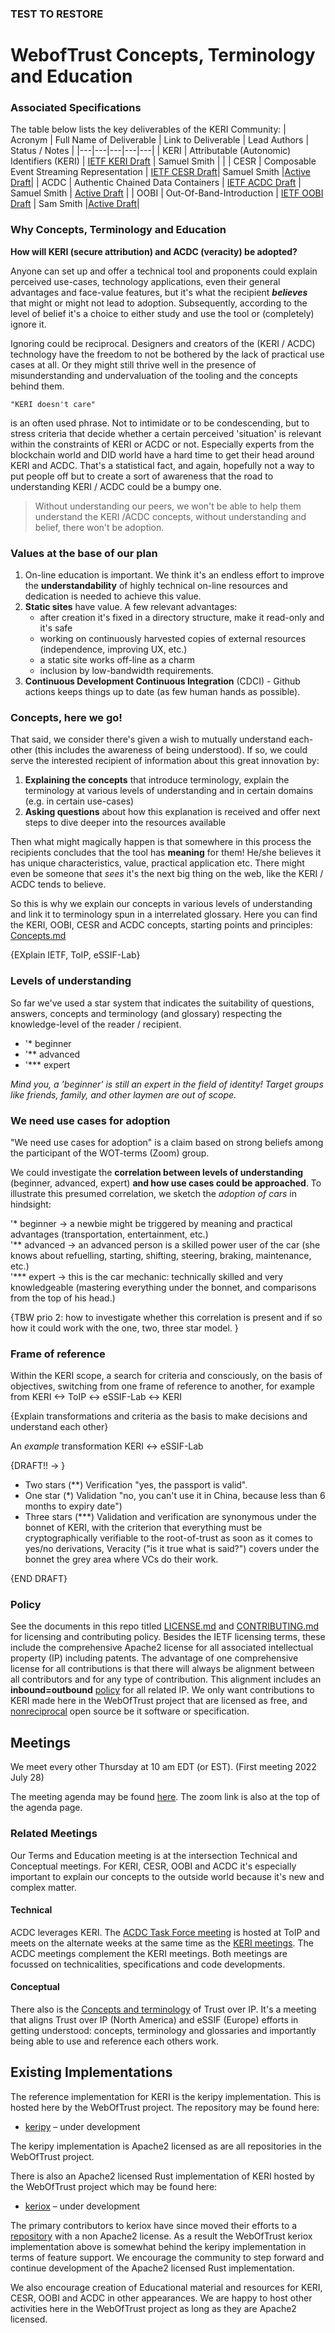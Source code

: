 ### TEST TO RESTORE

# WebofTrust Concepts, Terminology and Education

### Associated Specifications

The table below lists the key deliverables of the KERI Community:
| Acronym | Full Name of Deliverable | Link to Deliverable | Lead Authors | Status / Notes |
|---|---|---|---|---|
| KERI | Attributable (Autonomic) Identifiers (KERI) | [IETF KERI Draft](https://github.com/WebOfTrust/ietf-keri) | Samuel Smith | |
| CESR | Composable Event Streaming Representation | [IETF CESR Draft](https://github.com/WebOfTrust/ietf-cesr)| Samuel Smith |[Active Draft](https://datatracker.ietf.org/doc/draft-ssmith-cesr/)|
| ACDC | Authentic Chained Data Containers | [IETF ACDC Draft](https://github.com/trustoverip/tswg-acdc-specification) | Samuel Smith | [Active Draft](https://datatracker.ietf.org/doc/draft-ssmith-acdc/) |
| OOBI | Out-Of-Band-Introduction | [IETF OOBI Draft](https://github.com/WebOfTrust/ietf-oobi) | Sam Smith |[Active Draft](https://datatracker.ietf.org/doc/draft-ssmith-oobi/)|

### Why Concepts, Terminology and Education

**How will KERI (secure attribution) and ACDC (veracity) be adopted?**

Anyone can set up and offer a technical tool and proponents could explain perceived use-cases, technology applications, even their general advantages and face-value features, but it's what the recipient **_believes_** that might or might not lead to adoption. Subsequently, according to the level of belief it's a choice to either study and use the tool or (completely) ignore it.

Ignoring could be reciprocal. Designers and creators of the (KERI / ACDC) technology have the freedom to not be bothered by the lack of practical use cases at all. Or they might still thrive well in the presence of misunderstanding and undervaluation of the tooling and the concepts behind them.

```
"KERI doesn't care"
```

is an often used phrase. Not to intimidate or to be condescending, but to stress criteria that decide whether a certain perceived 'situation' is relevant within the constraints of KERI or ACDC or not. Especially experts from the blockchain world and DID world have a hard time to get their head around KERI and ACDC. That's a statistical fact, and again, hopefully not a way to put people off but to create a sort of awareness that the road to understanding KERI / ACDC could be a bumpy one.

> Without understanding our peers,
> we won't be able to help them understand the KERI /ACDC concepts,
> without understanding and belief,
> there won't be adoption.

### Values at the base of our plan

1. On-line education is important. We think it's an endless effort to improve the **understandability** of highly technical on-line resources and dedication is needed to achieve this value.
2. **Static sites** have value. A few relevant advantages:
   - after creation it's fixed in a directory structure, make it read-only and it's safe
   - working on continuously harvested copies of external resources (independence, improving UX, etc.)
   - a static site works off-line as a charm
   - inclusion by low-bandwidth requirements.
3. **Continuous Development Continuous Integration** (CDCI) - Github actions keeps things up to date (as few human hands as possible).

### Concepts, here we go!

That said, we consider there's given a wish to mutually understand each-other (this includes the awareness of being understood). If so, we could serve the interested recipient of information about this great innovation by:

1. **Explaining the concepts** that introduce terminology, explain the terminology at various levels of understanding and in certain domains (e.g. in certain use-cases)
2. **Asking questions** about how this explanation is received and offer next steps to dive deeper into the resources available

Then what might magically happen is that somewhere in this process the recipients concludes that the tool has **meaning** for them! He/she believes it has unique characteristics, value, practical application etc. There might even be someone that _sees_ it's the next big thing on the web, like the KERI / ACDC tends to believe.

So this is why we explain our concepts in various levels of understanding and link it to terminology spun in a interrelated glossary. Here you can find the KERI, OOBI, CESR and ACDC concepts, starting points and principles: [Concepts.md](./term_concepts.md)

{EXplain IETF, ToIP, eSSIF-Lab}

### Levels of understanding

So far we've used a star system that indicates the suitability of questions, answers, concepts and terminology (and glossary) respecting the knowledge-level of the reader / recipient.

- '\* beginner
- '\*\* advanced
- '\*\*\* expert

_Mind you, a 'beginner' is still an expert in the field of identity! Target groups like friends, family, and other laymen are out of scope._

### We need use cases for adoption

"We need use cases for adoption" is a claim based on strong beliefs among the participant of the WOT-terms (Zoom) group.

We could investigate the **correlation between levels of understanding** (beginner, advanced, expert) **and how use cases could be approached**. To illustrate this presumed correlation, we sketch the _adoption of cars_ in hindsight:

'\* beginner -> a newbie might be triggered by meaning and practical advantages (transportation, entertainment, etc.)\
'** advanced -> an advanced person is a skilled power user of the car (she knows about refuelling, starting, shifting, steering, braking, maintenance, etc.)\
'\*** expert -> this is the car mechanic: technically skilled and very knowledgeable (mastering everything under the bonnet, and comparisons from the top of his head.)

{TBW prio 2: how to investigate whether this correlation is present and if so how it could work with the one, two, three star model. }

### Frame of reference

Within the KERI scope, a search for criteria and consciously, on the basis of objectives, switching from one frame of reference to another, for example from KERI <-> ToIP <-> eSSIF-Lab <-> KERI

{Explain transformations and criteria as the basis to make decisions and understand each other}

An _example_ transformation KERI <-> eSSIF-Lab

{DRAFT!! -> }

- Two stars (\*\*) Verification "yes, the passport is valid".
- One star (\*) Validation "no, you can't use it in China, because less than 6 months to expiry date")
- Three stars (\*\*\*) Validation and verification are synonymous under the bonnet of KERI, with the criterion that everything must be cryptographically verifiable to the root-of-trust as soon as it comes to yes/no derivations, Veracity ("is it true what is said?") covers under the bonnet the grey area where VCs do their work.

{END DRAFT}

### Policy

See the documents in this repo titled [LICENSE.md](https://github.com/WebOfTrust/Keri/blob/main/LICENSE.md) and [CONTRIBUTING.md](https://github.com/WebOfTrust/Keri/blob/main/CONTRIBUTING.md) for licensing and contributing policy. Besides the IETF licensing terms, these include the comprehensive Apache2 license for all associated intellectual property (IP) including patents. The advantage of one comprehensive license for all contributions is that there will always be alignment between all contributors and for any type of contribution. This alignment includes an **inbound=outbound** [policy](https://opensource.guide/legal/) for all related IP. We only want contributions to KERI made here in the WebOfTrust project that are licensed as free, and [nonreciprocal](https://opensource.org/node/875) open source be it software or specification.

## Meetings

We meet every other Thursday at 10 am EDT (or EST). (First meeting 2022 July 28)

The meeting agenda may be found [here](https://github.com/WebOfTrust/WOT-terms/blob/main/agenda.md). The zoom link is also at the top of the agenda page.

### Related Meetings

Our Terms and Education meeting is at the intersection Technical and Conceptual meetings. For KERI, CESR, OOBI and ACDC it's especially important to explain our concepts to the outside world because it's new and complex matter.

#### Technical

ACDC leverages KERI. The [ACDC Task Force meeting](https://wiki.trustoverip.org/display/HOME/ACDC+%28Authentic+Chained+Data+Container%29+Task+Force) is hosted at ToIP and meets on the alternate weeks at the same time as the [KERI meetings](https://github.com/WebOfTrust/keri/blob/main/agenda.md). The ACDC meetings complement the KERI meetings. Both meetings are focussed on technicalities, specifications and code developments.

#### Conceptual

There also is the [Concepts and terminology](https://wiki.trustoverip.org/pages/viewpage.action?pageId=65700) of Trust over IP. It's a meeting that aligns Trust over IP (North America) and eSSIF (Europe) efforts in getting understood: concepts, terminology and glossaries and importantly being able to use and reference each others work.

## Existing Implementations

The reference implementation for KERI is the keripy implementation. This is hosted here by the WebOfTrust project. The repository may be found here:

- [keripy](https://github.com/WebOfTrust/keripy) – under development

The keripy implementation is Apache2 licensed as are all repositories in the WebOfTrust project.

There is also an Apache2 licensed Rust implementation of KERI hosted by the WebOfTrust project which may be found here:

- [keriox](https://github.com/WebOfTrust/keriox) – under development

The primary contributors to keriox have since moved their efforts to a [repository](https://github.com/THCLab/keriox) with a non Apache2 license.
As a result the WebOfTrust keriox implementation above is somewhat behind the keripy implementation in terms of
feature support. We encourage the community to step forward and continue development of the Apache2 licensed Rust implementation.

We also encourage creation of Educational material and resources for KERI, CESR, OOBI and ACDC in other appearances. We are happy to host other activities here in the WebOfTrust project as long as they are Apache2 licensed.
